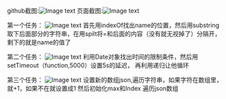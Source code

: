 github截图:![Image text](https://github.com/momogasang/SOFT130002_lab/tree/master/lab5/images/2.png)
页面截图:![Image text](https://github.com/momogasang/SOFT130002_lab/tree/master/lab5/images/1.png)

第一个任务：
![Image text](https://github.com/momogasang/SOFT130002_lab/tree/master/lab5/images/mark1.png)
首先用indexOf找出name的位置，然后用substring取下后面部分的字符串，在用spilt将=和后面的内容（没有就无视掉了）分隔开，剩下的就是name的值了

第二个任务：
![Image text](https://github.com/momogasang/SOFT130002_lab/tree/master/lab5/images/mark2.png)
利用Date对象找出时间的限制条件，然后用setTimeout（function,5000）设置5s的延迟，
再利用递归让他循环

第三个任务：
![Image text](https://github.com/momogasang/SOFT130002_lab/tree/master/lab5/images/mark3.png)
设置新的数组json,遍历字符串，如果字符在数组里，就+1，如果不在就设置成1
然后初始化max和Index 遍历json数组